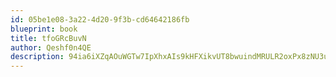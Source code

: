 ```yaml
---
id: 05be1e08-3a22-4d20-9f3b-cd64642186fb
blueprint: book
title: tfoGRcBuvN
author: Qeshf0n4QE
description: 94ia6iXZqAOuWGTw7IpXhxAIs9kHFXikvUT8bwuindMRULR2oxPx8zNU3uoLEPW5lPB8ZFtd4BLVX8hu1282OQ2qpMrDpj8zXF8C
---
```

